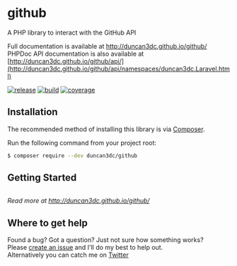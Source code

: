 # github
A PHP library to interact with the GitHub API

Full documentation is available at http://duncan3dc.github.io/github/  
PHPDoc API documentation is also available at [http://duncan3dc.github.io/github/api/](http://duncan3dc.github.io/github/api/namespaces/duncan3dc.Laravel.html)  

[![release](https://poser.pugx.org/duncan3dc/github/version.svg)](https://packagist.org/packages/duncan3dc/github)
[![build](https://travis-ci.org/duncan3dc/github.svg?branch=master)](https://travis-ci.org/duncan3dc/github)
[![coverage](https://codecov.io/gh/duncan3dc/github/graph/badge.svg)](https://codecov.io/gh/duncan3dc/github)


## Installation

The recommended method of installing this library is via [Composer](https://getcomposer.org/).

Run the following command from your project root:

```bash
$ composer require --dev duncan3dc/github
```


## Getting Started

```php
```

_Read more at http://duncan3dc.github.io/github/_  


## Where to get help
Found a bug? Got a question? Just not sure how something works?  
Please [create an issue](//github.com/duncan3dc/github/issues) and I'll do my best to help out.  
Alternatively you can catch me on [Twitter](https://twitter.com/duncan3dc)
